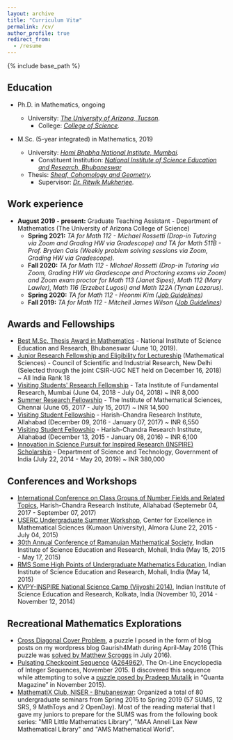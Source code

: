 ```yaml
---
layout: archive
title: "Curriculum Vitæ"
permalink: /cv/
author_profile: true
redirect_from:
  - /resume
---
```


{% include base_path %}

Education
---------
* Ph.D. in Mathematics, ongoing
  * University: <em>[The University of Arizona, Tucson](https://www.arizona.edu/).</em>
    * College: <em>[College of Science](https://science.arizona.edu/).</em>
  
* M.Sc. (5-year integrated) in Mathematics, 2019
  * University: <em>[Homi Bhabha National Institute, Mumbai](http://www.hbni.ac.in/).</em>
    * Constituent Institution: <em>[National Institute of Science Education and Research, Bhubaneswar](http://www.niser.ac.in/) </em>
  * Thesis: <em>[Sheaf, Cohomology and Geometry](http://gkorpal.github.io/files/niser-msc_thesis-gaurish.pdf).</em>
    * Supervisor: <em>[Dr. Ritwik Mukherjee](https://www.sites.google.com/site/ritwik371/home).</em>

Work experience
------
* **August 2019 - present:** Graduate Teaching Assistant - Department of Mathematics (The University of Arizona College of Science)
  * **Spring 2021:** <em> TA for Math 112 - Michael Rossetti (Drop-in Tutoring via Zoom and Grading HW via Gradescope) and TA for Math 511B - Prof. Bryden Cais (Weekly problem solving sessions via Zoom, Grading HW via Gradescope).</em>
  * **Fall 2020:** <em>TA for Math 112 - Michael Rossetti (Drop-in Tutoring via Zoom, Grading HW via Gradescope and Proctoring exams via Zoom) and Zoom exam proctor for Math 113 (Janet Sipes), Math 112 (Mary Lawler), Math 116 (Erzebet Lugosi) and Math 122A (Tynan Lazarus).</em>
  * **Spring 2020:** <em>TA for Math 112 - Heonmi Kim ([Job Guidelines](https://gkorpal.github.io/files/guidelinesfor112TAs.pdf))</em>
  * **Fall 2019:** <em>TA for Math 112 - Mitchell James Wilson ([Job Guidelines](https://gkorpal.github.io/files/guidelinesfor112TAs.pdf))</em>
  
Awards and Fellowships
------
* <u>Best M.Sc. Thesis Award in Mathematics</u> - National Institute of Science Education and Research, Bhubaneswar (June 10, 2019).
* [Junior Research Fellowship and Eligibility for Lectureship](http://csirhrdg.res.in/) (Mathematical Sciences) - Council of Scientific and Industrial Research, New Delhi (Selected through the joint CSIR-UGC NET held on December 16, 2018) ~ All India Rank 18
* [Visiting Students' Research Fellowship](http://www.tifr.res.in/~vsrp/) - Tata Institute of Fundamental Research, Mumbai (June 04, 2018 - July 04, 2018) ~ INR 8,000
* [Summer Research Fellowship](https://www.imsc.res.in/summer_research_programme) - The Institute of Mathematical Sciences, Chennai (June 05, 2017 - July 15, 2017) ~ INR 14,500
* [Visiting Student Fellowship](http://www.hri.res.in/opportunities/) - Harish-Chandra Research Institute, Allahabad (December 09, 2016 - January 07, 2017) ~ INR 6,550
* [Visiting Student Fellowship](http://www.hri.res.in/opportunities/) - Harish-Chandra Research Institute, Allahabad (December 13, 2015 - January 08, 2016) ~ INR 6,100
* [Innovation in Science Pursuit for Inspired Research (INSPIRE) Scholarship](http://online-inspire.gov.in/) - Department of Science and Technology, Government of India (July 22, 2014 - May 20, 2019) ~ INR 380,000

Conferences and Workshops
------
* [International Conference on Class Groups of Number Fields and Related Topics](https://sites.google.com/site/iccnnfrt2017/home), Harish-Chandra Research Institute, Allahabad (Septemebr 04, 2017 - September 07, 2017)
* <u>USERC Undergraduate Summer Workshop</u>, Center for Excellence in Mathematical Sciences (Kumaon University), Almora (June 22, 2015 - July 04, 2015)    
* [30th Annual Conference of Ramanujan Mathematical Society](http://30ac.ramanujanmathsociety.org/), Indian Institute of Science Education and Research, Mohali, India (May 15, 2015 - May 17, 2015)
* <u>RMS Some High Points of Undergraduate Mathematics Education</u>, Indian Institute of Science Education and Research, Mohali, India (May 14, 2015)
* [KVPY-INSPIRE National Science Camp (Vijyoshi 2014)](https://sites.google.com/site/vijyoshi2014/home), Indian Institute of Science Education and Research, Kolkata, India (November 10, 2014 - November 12, 2014)  

Recreational Mathematics Explorations
------
* <a href="https://gkorpal.github.io/posts/2016/07/cross-diagonal-cover-VI/">Cross Diagonal Cover Problem</a>, a puzzle I posed in the form of blog posts on my wordpress blog Gaurish4Math during April-May 2016 (This puzzle was <a href="http://gkorpal.github.io/files/32.pdf">solved by Matthew Scroggs</a> in July 2016).
* <u>Pulsating Checkpoint Sequence</u>
 (<a href="https://oeis.org/A264962">A264962</a>), The On-Line Encyclopedia of Integer Sequences, November 2015. (I discovered this sequence while attempting to solve a <a href="http://gkorpal.github.io/files/20151125-solution-be-still-my-pulsating-sequence.pdf">puzzle posed by Pradeep Mutalik</a> in “Quanta Magazine” in November 2015).
 * <a href="https://gkorpal.github.io/mathematix/">MathematiX Club, NISER - Bhubaneswar</a>: Organized a total of 80 undergraduate seminars from Spring 2015 to Spring 2019 (57 SUMS, 12 SRS, 9 MathToys and 2 OpenDay). Most of the reading material that I gave my juniors to prepare for the SUMS was from the following book series: "MIR Little Mathematics Library", "MAA Anneli Lax New Mathematical Library" and "AMS Mathematical World".

